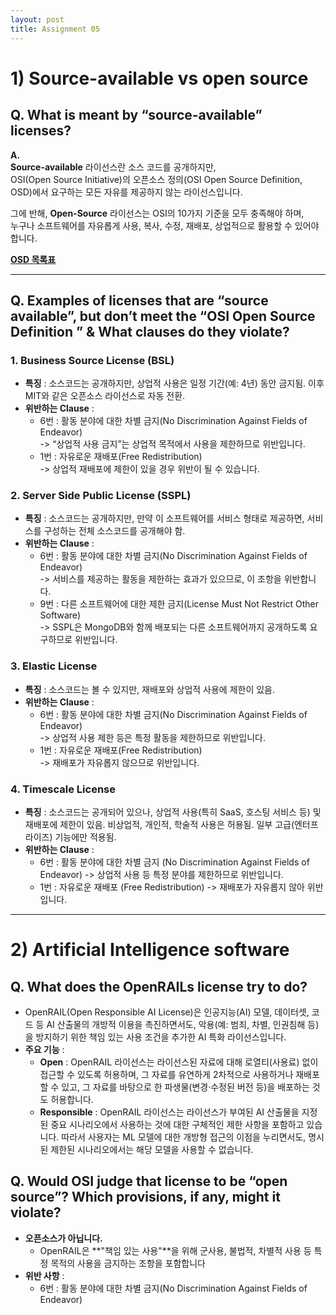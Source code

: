 ```yaml
---
layout: post
title: Assignment 05
---
```


# 1) Source-available vs open source   

## Q. What is meant by “source-available” licenses?   

**A.**   
**Source-available** 라이선스란 소스 코드를 공개하지만,   
OSI(Open Source Initiative)의 오픈소스 정의(OSI Open Source Definition, OSD)에서 요구하는 모든 자유를 제공하지 않는 라이선스입니다.   
   
그에 반해, **Open-Source** 라이선스는 OSI의 10가지 기준을 모두 충족해야 하며,   
누구나 소프트웨어를 자유롭게 사용, 복사, 수정, 재배포, 상업적으로 활용할 수 있어야 합니다.   
   
**[OSD 목록표](https://opensource.org/osd)**

---

## Q. Examples of licenses that are “source available”, but don’t meet the “OSI Open Source Definition ” & What clauses do they violate?   

### 1. Business Source License (BSL)
- **특징** : 소스코드는 공개하지만, 상업적 사용은 일정 기간(예: 4년) 동안 금지됨. 이후 MIT와 같은 오픈소스 라이선스로 자동 전환.
- **위반하는 Clause** :   
  - 6번 : 활동 분야에 대한 차별 금지(No Discrimination Against Fields of Endeavor)   
  -> “상업적 사용 금지”는 상업적 목적에서 사용을 제한하므로 위반입니다.
  - 1번 : 자유로운 재배포(Free Redistribution)   
  -> 상업적 재배포에 제한이 있을 경우 위반이 될 수 있습니다.

### 2. Server Side Public License (SSPL)
- **특징** : 소스코드는 공개하지만, 만약 이 소프트웨어를 서비스 형태로 제공하면, 서비스를 구성하는 전체 소스코드를 공개해야 함.
- **위반하는 Clause** :   
  - 6번 : 활동 분야에 대한 차별 금지(No Discrimination Against Fields of Endeavor)   
  -> 서비스를 제공하는 활동을 제한하는 효과가 있으므로, 이 조항을 위반합니다.
  - 9번 : 다른 소프트웨어에 대한 제한 금지(License Must Not Restrict Other Software)   
  -> SSPL은 MongoDB와 함께 배포되는 다른 소프트웨어까지 공개하도록 요구하므로 위반입니다.

### 3. Elastic License
- **특징** : 소스코드는 볼 수 있지만, 재배포와 상업적 사용에 제한이 있음.
- **위반하는 Clause** :   
  - 6번 : 활동 분야에 대한 차별 금지(No Discrimination Against Fields of Endeavor)   
  -> 상업적 사용 제한 등은 특정 활동을 제한하므로 위반입니다.
  - 1번 : 자유로운 재배포(Free Redistribution)   
  -> 재배포가 자유롭지 않으므로 위반입니다.

### 4. Timescale License
- **특징** : 소스코드는 공개되어 있으나, 상업적 사용(특히 SaaS, 호스팅 서비스 등) 및 재배포에 제한이 있음. 비상업적, 개인적, 학술적 사용은 허용됨. 일부 고급(엔터프라이즈) 기능에만 적용됨.
- **위반하는 Clause** :   
  - 6번 : 활동 분야에 대한 차별 금지 (No Discrimination Against Fields of Endeavor)
  -> 상업적 사용 등 특정 분야를 제한하므로 위반입니다.
  - 1번 : 자유로운 재배포 (Free Redistribution)
  -> 재배포가 자유롭지 않아 위반입니다.

---

# 2) Artificial Intelligence software

## Q. What does the OpenRAILs license try to do? 

- OpenRAIL(Open Responsible AI License)은 인공지능(AI) 모델, 데이터셋, 코드 등 AI 산출물의 개방적 이용을 촉진하면서도, 악용(예: 범죄, 차별, 인권침해 등)을 방지하기 위한 책임 있는 사용 조건을 추가한 AI 특화 라이선스입니다.
- **주요 기능** :
  - **Open** : OpenRAIL 라이선스는 라이선스된 자료에 대해 로열티(사용료) 없이 접근할 수 있도록 허용하며, 그 자료를 유연하게 2차적으로 사용하거나 재배포할 수 있고, 그 자료를 바탕으로 한 파생물(변경·수정된 버전 등)을 배포하는 것도 허용합니다.
  - **Responsible** : OpenRAIL 라이선스는 라이선스가 부여된 AI 산출물을 지정된 중요 시나리오에서 사용하는 것에 대한 구체적인 제한 사항을 포함하고 있습니다. 따라서 사용자는 ML 모델에 대한 개방형 접근의 이점을 누리면서도, 명시된 제한된 시나리오에서는 해당 모델을 사용할 수 없습니다.

## Q. Would OSI judge that license to be “open source”? Which provisions, if any, might it violate?

- **오픈소스가 아닙니다.**   
  - OpenRAIL은 **"책임 있는 사용"**을 위해 군사용, 불법적, 차별적 사용 등 특정 목적의 사용을 금지하는 조항을 포함합니다
- **위반 사항** :   
  - 6번 : 활동 분야에 대한 차별 금지(No Discrimination Against Fields of Endeavor)

